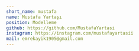 ```yaml
---
short_name: mustafa
name: Mustafa Yartaşı
position: Modelleme
github: https://github.com/MustafaYartasi
instagram: https://instagram.com/mustafayartasii
mail: emrekayik1905@gmail.com
---
```

